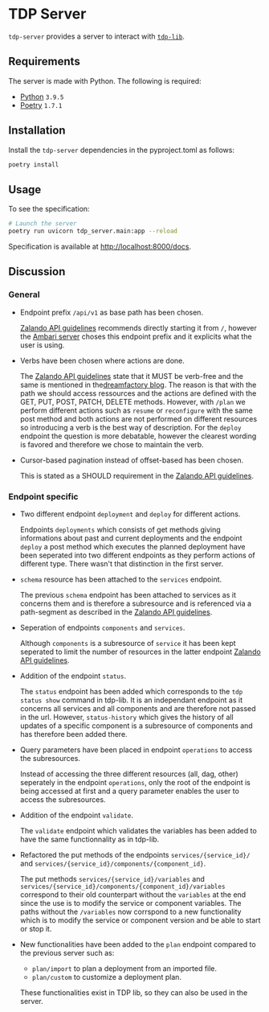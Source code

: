 # TDP Server

`tdp-server` provides a server to interact with [`tdp-lib`](https://github.com/tOSIT-IO/tdp-lib).

## Requirements

The server is made with Python. The following is required:

- [Python](https://www.python.org/) `3.9.5`
- [Poetry](https://python-poetry.org/) `1.7.1`

## Installation

Install the `tdp-server` dependencies in the pyproject.toml as follows:

```bash
poetry install
```

## Usage

To see the specification:

```sh
# Launch the server
poetry run uvicorn tdp_server.main:app --reload
``` 

Specification is available at <http://localhost:8000/docs>.

## Discussion

### General

- Endpoint prefix `/api/v1` as base path has been chosen.

    [Zalando API guidelines](https://opensource.zalando.com/restful-api-guidelines/#urls) recommends directly starting it from `/`, however the [Ambari server](https://github.com/apache/ambari/blob/trunk/ambari-server/docs/api/v1/components.md) choses this endpoint prefix and it explicits what the user is using.

- Verbs have been chosen where actions are done.

    The [Zalando API guidelines](https://opensource.zalando.com/restful-api-guidelines/#urls) state that it MUST be verb-free and the same is mentioned in the[dreamfactory blog](https://blog.dreamfactory.com/best-practices-for-naming-rest-api-endpoints/). The reason is that with the path we should access ressources and the actions are defined with the GET, PUT, POST, PATCH, DELETE methods. However, with `/plan` we perform different actions such as `resume` or `reconfigure` with the same post method and both actions are not performed on different resources so introducing a verb is the best way of description. For the `deploy` endpoint the question is more debatable, however the clearest wording is favored and therefore we chose to maintain the verb.

- Cursor-based pagination instead of offset-based has been chosen.

    This is stated as a SHOULD requirement in the [Zalando API guidelines](https://opensource.zalando.com/restful-api-guidelines/#pagination).

### Endpoint specific

- Two different endpoint `deployment` and `deploy` for different actions.

    Endpoints `deployments` which consists of get methods giving informations about past and current deployments and the endpoint `deploy` a post method which executes the planned deployment have been seperated into two different endpoints as they perform actions of different type. There wasn't that distinction in the first server.

- `schema` resource has been attached to the `services` endpoint.

    The previous `schema` endpoint has been attached to services as it concerns them and is therefore a subresource and is referenced via a path-segment as described in the [Zalando API guidelines](https://opensource.zalando.com/restful-api-guidelines/#urls).

- Seperation of endpoints `components` and `services`.

    Although `components` is a subresource of `service` it has been kept seperated to limit the number of resources in the latter endpoint [Zalando API guidelines](https://opensource.zalando.com/restful-api-guidelines/#urls).

- Addition of the endpoint `status`.

    The `status` endpoint has been added which corresponds to the `tdp status show` command in tdp-lib. It is an independant endpoint as it concerns all services and all components and are therefore not passed in the url. However, `status-history` which gives the history of all updates of a specific component is a subresource of components and has therefore been added there.

- Query parameters have been placed in endpoint `operations` to access the subresources.

    Instead of accessing the three different resources (all, dag, other) seperately in the endpoint `operations`,  only the root of the endpoint is being accessed at first and a query parameter enables the user to access the subresources.

- Addition of the endpoint `validate`.

    The `validate` endpoint which validates the variables has been added to have the same functionnality as in tdp-lib.

- Refactored the put methods of the endpoints `services/{service_id}/` and `services/{service_id}/components/{component_id}`.

    The put methods `services/{service_id}/variables` and `services/{service_id}/components/{component_id}/variables` correspond to their old counterpart without the `variables` at the end since the use is to modify the service or component variables. The paths without the `/variables` now corrspond to a new functionality which is to modify the service or component version and be able to start or stop it.

- New functionalities have been added to the `plan` endpoint compared to the previous server such as:
    - `plan/import` to plan a deployment from an imported file.
    - `plan/custom` to customize a deployment plan.

    These functionalities exist in TDP lib, so they can also be used in the server.
